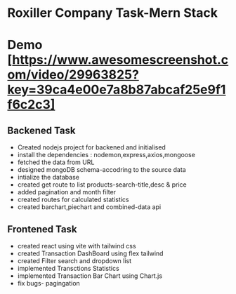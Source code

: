 # Roxiller Company Task-Mern Stack
# Demo [https://www.awesomescreenshot.com/video/29963825?key=39ca4e00e7a8b87abcaf25e9f1f6c2c3]
## Backened Task
- Created nodejs project for backened and initialised
- install the dependencies : nodemon,express,axios,mongoose
- fetched the data from URL
- designed mongoDB schema-accodring to the source data
- intialize the database
- created get route to list products-search-title,desc & price
- added pagination and month filter
- created routes for calculated statistics
- created barchart,piechart and combined-data api

## Frontened Task
- created react using vite with tailwind css
- created Transaction DashBoard using flex tailwind
- created Filter search and dropdown list
- implemented Transctions Statistics
- implemented Transaction Bar Chart using Chart.js 
- fix bugs- pagingation
